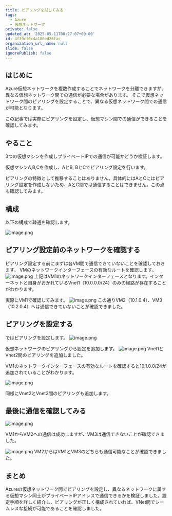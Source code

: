 ```yaml
---
title: ピアリングを試してみる
tags:
  - Azure
  - 仮想ネットワーク
private: false
updated_at: '2025-05-11T00:27:07+09:00'
id: 4f39cf0c4a180ed26fac
organization_url_name: null
slide: false
ignorePublish: false
---
```

## はじめに
Azure仮想ネットワークを複数作成することでネットワークを分離できますが、異なる仮想ネットワーク間での通信が必要な場合があります。
そこで仮想ネットワーク間のピアリングを設定することで、異なる仮想ネットワーク間での通信が可能となります。

この記事では実際にピアリングを設定し、仮想マシン間での通信ができることを確認してみます。

## やること
3つの仮想マシンを作成しプライベートIPでの通信が可能かどうか検証します。

仮想マシンA,B,Cを作成し、AとB, BとCでピアリング設定を行います。

ピアリングの特徴として推移することはありません。具体的にはAとCにはピアリング設定を作成しないため、AとC間では通信することはできません。この点も確認してみます。

## 構成
以下の構成で疎通を確認します。

![image.png](https://qiita-image-store.s3.ap-northeast-1.amazonaws.com/0/1518953/70ebeba9-e77e-470e-bde4-c73e4489c91e.png)

## ピアリング設定前のネットワークを確認する
ピアリング設定する前にまずは各VM間で通信できていないことを確認しておきます。
VMのネットワークインターフェースの有効なルートを確認します。
![image.png](https://qiita-image-store.s3.ap-northeast-1.amazonaws.com/0/1518953/01e0b5b1-4c56-49a4-8a73-79b50a62a63a.png)
上記はVM1のネットワークインターフェースとなります。インターネットと自身がおかれているVnet1（10.0.0.0/24）のみの経路が存在することがわかります。


実際にVM1で確認してみます。
![image.png](https://qiita-image-store.s3.ap-northeast-1.amazonaws.com/0/1518953/b0f11661-8b98-40fe-9f92-cf67f5d7d0f8.png)
この通りVM2（10.1.0.4）、VM3（10.2.0.4）へは通信できていないことが確認できました。


## ピアリングを設定する
ではピアリングを設定します。
![image.png](https://qiita-image-store.s3.ap-northeast-1.amazonaws.com/0/1518953/b78283f5-9d00-4d2f-80b7-561c498fcf89.png)

仮想ネットワークのピアリングから設定を追加します。
![image.png](https://qiita-image-store.s3.ap-northeast-1.amazonaws.com/0/1518953/ee6b7e94-ad02-45d4-909e-af64cc619b1b.png)
Vnet1とVnet2間のピアリングを追加しました。

VM1のネットワークインターフェースの有効なルートを確認すると10.1.0.0/24が追加されていることがわかります。

![image.png](https://qiita-image-store.s3.ap-northeast-1.amazonaws.com/0/1518953/f8cd933d-24f7-4afd-88b7-cf1d174e6472.png)

同様にVnet2とVnet3間のピアリングも追加します。

## 最後に通信を確認してみる
![image.png](https://qiita-image-store.s3.ap-northeast-1.amazonaws.com/0/1518953/66d13b90-551e-4a98-81f5-3ae64f33941b.png)

VM1からVM2への通信は成功しますが、VM3は通信できないことが確認できました。

![image.png](https://qiita-image-store.s3.ap-northeast-1.amazonaws.com/0/1518953/d061f62e-9d87-4334-b135-4474aee07427.png)
VM2からはVM1とVM3のどちらも通信可能なことが確認できました。

## まとめ
Azureの仮想ネットワーク間でピアリングを設定し、異なるネットワークに属する仮想マシン同士がプライベートIPアドレスで通信できるかを検証しました。設定手順を詳しく紹介し、ピアリングが正しく構成されていれば、VNet間でシームレスな接続が可能であることを確認しました。
